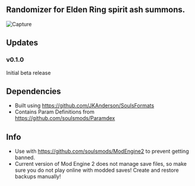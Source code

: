 ## Randomizer for Elden Ring spirit ash summons.

![Capture](https://user-images.githubusercontent.com/55667610/161639316-c7c32881-949b-449b-ac29-d7739e93a4e0.JPG)

## Updates
### v0.1.0
Initial beta release

## Dependencies
- Built using https://github.com/JKAnderson/SoulsFormats
- Contains Param Definitions from https://github.com/soulsmods/Paramdex

## Info
- Use with https://github.com/soulsmods/ModEngine2 to prevent getting banned.
- Current version of Mod Engine 2 does not manage save files, so make sure you do not play online with modded saves! Create and restore backups manually!



